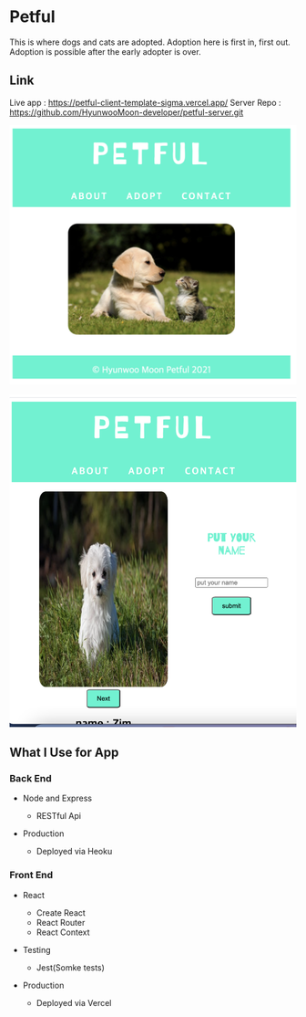 # Petful

This is where dogs and cats are adopted. Adoption here is first in, first out. Adoption is possible after the early adopter is over.

## Link

Live app : https://petful-client-template-sigma.vercel.app/
Server Repo : https://github.com/HyunwooMoon-developer/petful-server.git


![Screenshot](./src/Component/Image/screenshot1.png)

![Screenshot](./src/Component/Image/screenshot2.png)

## What I Use for App

### Back End

- Node and Express
  - RESTful Api

- Production
  - Deployed via Heoku

### Front End

- React
  - Create React
  - React Router
  - React Context

- Testing
  - Jest(Somke tests)

- Production
  - Deployed via Vercel